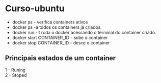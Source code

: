 # Curso-ubuntu
* docker ps - verifica containers ativos
* docker ps -a todos os containers já criados.
* docker run -it roda o docker acessando o terminal do container criado.
* docker start CONTAINER_ID - sobe o container
* docker stop CONTAINER_ID - desce o container
## Principais estados de um container
1 - Runing<br>
2 - Stoped

